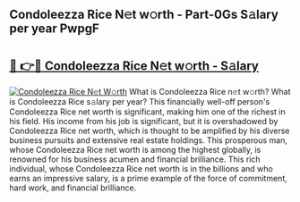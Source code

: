 ## Condoleezza Rice N𝚎t w𝚘rth - Part-0Gs S𝚊lary per year PwpgF

# <h2><a href="http://gc1xoif.nevu.top/?p=Condoleezza+Rice">🔗 👉🔴 Condoleezza Rice N𝚎t w𝚘rth - S𝚊lary</a></h2>

[![Condoleezza Rice N𝚎t W𝚘rth](https://i.imgur.com/Oavwk0R.jpeg)](http://gc1xoif.nevu.top/?p=Condoleezza+Rice)
What is Condoleezza Rice n𝚎t w𝚘rth? What is Condoleezza Rice s𝚊lary per year?
This financially well-off person's Condoleezza Rice net worth is significant, making him one of the richest in his field. His income from his job is significant, but it is overshadowed by Condoleezza Rice net worth, which is thought to be amplified by his diverse business pursuits and extensive real estate holdings. This prosperous man, whose Condoleezza Rice net worth is among the highest globally, is renowned for his business acumen and financial brilliance. This rich individual, whose Condoleezza Rice net worth is in the billions and who earns an impressive salary, is a prime example of the force of commitment, hard work, and financial brilliance.
